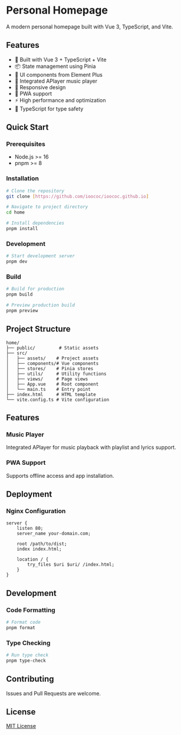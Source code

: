# Personal Homepage

A modern personal homepage built with Vue 3, TypeScript, and Vite.

## Features

- 🚀 Built with Vue 3 + TypeScript + Vite
- 📦 State management using Pinia
- 🎨 UI components from Element Plus
- 🎵 Integrated APlayer music player
- 📱 Responsive design
- 🔄 PWA support
- ⚡ High performance and optimization
- 🔐 TypeScript for type safety

## Quick Start

### Prerequisites

- Node.js >= 16
- pnpm >= 8

### Installation

```bash
# Clone the repository
git clone [https://github.com/ioococ/ioococ.github.io]

# Navigate to project directory
cd home

# Install dependencies
pnpm install
```

### Development

```bash
# Start development server
pnpm dev
```

### Build

```bash
# Build for production
pnpm build

# Preview production build
pnpm preview
```

## Project Structure

```
home/
├── public/         # Static assets
├── src/
│   ├── assets/    # Project assets
│   ├── components/# Vue components
│   ├── stores/    # Pinia stores
│   ├── utils/     # Utility functions
│   ├── views/     # Page views
│   ├── App.vue    # Root component
│   └── main.ts    # Entry point
├── index.html     # HTML template
└── vite.config.ts # Vite configuration
```

## Features

### Music Player

Integrated APlayer for music playback with playlist and lyrics support.

### PWA Support

Supports offline access and app installation.

## Deployment

### Nginx Configuration

```nginx
server {
    listen 80;
    server_name your-domain.com;

    root /path/to/dist;
    index index.html;

    location / {
        try_files $uri $uri/ /index.html;
    }
}
```

## Development

### Code Formatting

```bash
# Format code
pnpm format
```

### Type Checking

```bash
# Run type check
pnpm type-check
```

## Contributing

Issues and Pull Requests are welcome.

## License

[MIT License](LICENSE)